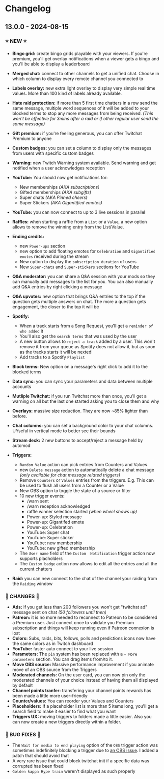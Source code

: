 # Changelog

## 13.0.0 - 2024-08-15

### ⭐ NEW ⭐
- **Bingo grid:** create bingo grids playable with your viewers. If you're premium, you'll get overlay notifications when a viewer gets a bingo and you'll be able to display a leaderboard
- **Merged chat:** connect to other channels to get a unified chat. Choose in which column to display every remote channel you connected to
- **Labels overlay:** new extra light overlay to display very simple real time values. More than 100 kind of labels already available.
- **Hate raid protection:** if more than 5 first time chatters in a row send the same message, multiple word sequences of it will be added to your blocked terms to stop any more messages from being received. *(This won't be effective for 3mins after a raid or if other regular user send the same message)*
- **Gift premium:** if you're feeling generous, you can offer Twitchat Premium to anyone
- **Custom badges:** you can set a column to display only the messages from users with specific custom badges
- **Warning:** new Twitch Warning system available. Send warning and get notified when a user acknowledges reception
- **YouTube:** You should now get notifications for:
	- New memberships _(AKA subscriptions)_
	- Gifted memberships _(AKA subgifts)_
	- Super chats _(AKA Pinned cheers)_
	- Super Stickers _(AKA Gigantified emotes)_
- **YouTube:** you can now connect to up to 3 live sessions in parallel

- **Raffles:** when starting a raffle from a `List` or a `Value`, a new option allows to remove the winning entry from the List/Value.

- **Ending credits:**
	- new `Power-ups` section
	- new option to add floating emotes for `Celebration` and `Gigantified emotes` received during the stream
	- New option to display the `subscription duration` of users
	- New `Super-chats` and `Super-stickers` sections for YouTube

- **Q&A moderator:** you can share a Q&A session with your mods so they can manually add messages to the list for you. You can also manually add Q&A entries by right clicking a message
- **Q&A upvotes:** new option that brings Q&A entries to the top if the question gets multiple answers on chat. The more a question gets engagement, the closer to the top it will be

- **Spotify:**
	- When a track starts from a Song Request, you'll get a `reminder of who added` it
	- You'll also get the `search terms` that was used by the user
	- A new button allows to `reject a track` added by a user. This won't remove it from your queue as Spotify does not allow it, but as soon as the tracks starts it will be nexted
	- Add tracks to a Spotify `Playlist`

- **Block terms:** New option on a message's right click to add it to the blocked terms

- **Data sync:** you can sync your parameters and data between multiple accounts

- **Mutliple Twitchat:** if you run Twitchat more than once, you'll get a warning on all but the last one started asking you to close them and why

- **Overlays:** massive size reduction. They are now ~85% lighter than before.

- **Chat columns:** you can set a background color to your chat columns. UYseful in vertical mode to better see their bounds

- **Stream deck:** 2 new buttons to accept/reject a message held by automod

- **Triggers:**
	- `Random Value` action can pick entries from	Counters and Values
	- new `Delete message` action to automatically	delete a chat message *(only available for chat	message related triggers)*
	- Remove `Counters` or `Values` entries from the	triggers. E.g. This can be used to flush all	users from a Counter or a Value
	- New OBS option to toggle the state of a source	or filter
	- 10 new trigger events:
		- /warn sent
		- /warn reception acknowledged
		- raffle winner selection started _(when	wheel	shows up)_
		- Power-up: Styled message
		- Power-up: Gigantifed emote
		- Power-up: Celebration
		- YouTube: Super chat
		- YouTube: Super sticker
		- YouTube: new membership
		- YouTube: new gifted membership
	- The `User name` field of the `Custom	Notification` trigger action now supports	placholders
	- The `Custom badge` action now allows to edit all the entries and all the current chatters

 - **Raid:** you can new connect to the chat of the channel your raiding from the `Raiding` window


### 🔧 CHANGES 🔧
- **Ads:** If you get less than 200 followers you won't get "twitchat ad" message sent on chat _(50 followers until then)_
- **Patreon:** it is no more needed to reconnect to Patreon to be considered a Premium user. Just connect once to validate you Premium subscription and things will keep running even if Patreon connexion is lost
- **Colors:** Subs, raids, bits, follows, polls and predictions icons now have the same colors as in Twitch dashboard
- **YouTube:** faster auto connect to your live session
- **Parameters:** The `pin` system has been replaced with a `+ More parameters` section. You can drag items from/to it.
- **Move OBS source:** Massive performance improvement if you animate move of an OBS source from the Triggers
- **Moderated channels:** On the user card, you can now pin only the moderated channels of your choice instead of having them all displayed by default
- **Channel points tranfer:** transfering your channel points rewards has been made a little more user-friendly
- **Counter/values:** You can reorder your Values and Counters
- **Placeholders:** If a placeholder list is more than 5 items long, you'll get a search field to make it easier to find what you want
- **Triggers UX:** moving triggers to folders made a little easier. Also you can now create a new triggers directly within a folder.

### 🐛 BUG FIXES 🐛
- The `Wait for media to end playing` option of the `OBS` trigger action was sometimes indefinitely blocking a trigger due to [an OBS issue](https://github.com/obsproject/obs-studio/issues/11040). I added a patch that should avoid that
- A very rare issue that could block twitchat init if a specific data was corrupted has been fixed
- `Golden kappa Hype train` weren't displayed as such properly